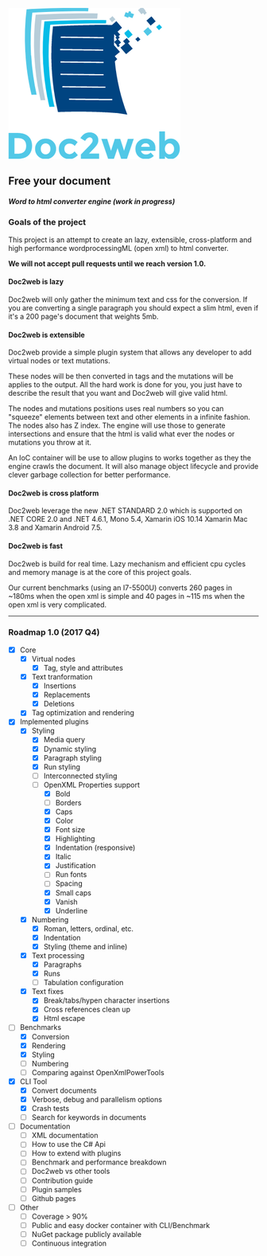 ![alt text](logo.png "Logo Title Text 1")
## Free your document
##### Word to html converter engine (work in progress)

### Goals of the project
This project is an attempt to create an lazy, extensible, cross-platform and high performance wordprocessingML 
(open xml) to html converter.

**We will not accept pull requests until we reach version 1.0.**

#### Doc2web is lazy
Doc2web will only gather the minimum text and css for the conversion. If you are converting a single paragraph you should expect a slim html, even if it's a 200 page's document that weights 5mb.

#### Doc2web is extensible
Doc2web provide a simple plugin system that allows any developer to add virtual nodes 
or text mutations. 

These nodes will be then converted in tags and the mutations will be applies to the output. All the hard work is done for you, you just have to describe the result that you want and Doc2web will give valid html.

The nodes and mutations positions uses real numbers so you can "squeeze" elements between 
text and other elements in a infinite fashion. The nodes also has Z index. The engine will use those to generate intersections and ensure that the html is valid what ever the nodes or mutations you throw at it.

An IoC container will be use to allow plugins to works together as they the engine crawls the document. It will also manage object lifecycle and provide clever garbage collection for better performance.

#### Doc2web is cross platform
Doc2web leverage the new .NET STANDARD 2.0 which is supported on .NET CORE 2.0 and .NET 4.6.1, Mono 5.4, Xamarin iOS 10.14 Xamarin Mac 3.8 and Xamarin Android 7.5.

#### Doc2web is fast
Doc2web is build for real time. Lazy mechanism and efficient cpu cycles and memory manage is at the core of this project goals.

Our current benchmarks (using an I7-5500U) converts 260 pages in ~180ms when the open xml
is simple and 40 pages in ~115 ms when the open xml is very complicated.

-------------------------------

### Roadmap 1.0 (2017 Q4)
- [x] Core
  - [x] Virtual nodes
    - [x] Tag, style and attributes
  - [x] Text tranformation
    - [x] Insertions
    - [x] Replacements
    - [x] Deletions
  - [x] Tag optimization and rendering
- [x] Implemented plugins
  - [x] Styling
    - [x] Media query
    - [x] Dynamic styling
    - [x] Paragraph styling
    - [x] Run styling
    - [ ] Interconnected styling
    - [ ] OpenXML Properties support
      - [x] Bold
      - [ ] Borders
      - [x] Caps
      - [x] Color
      - [x] Font size
      - [x] Highlighting
      - [x] Indentation (responsive)
      - [x] Italic
      - [x] Justification
      - [ ] Run fonts
      - [ ] Spacing
      - [x] Small caps
      - [x] Vanish
      - [x] Underline
  - [x] Numbering
    - [x] Roman, letters, ordinal, etc.
    - [x] Indentation
    - [x] Styling (theme and inline)
  - [x] Text processing
    - [x] Paragraphs
    - [x] Runs
    - [ ] Tabulation configuration
  - [x] Text fixes
    - [x] Break/tabs/hypen character insertions
    - [x] Cross references clean up
    - [x] Html escape
- [ ] Benchmarks
  - [x] Conversion
  - [x] Rendering
  - [x] Styling
  - [ ] Numbering
  - [ ] Comparing against OpenXmlPowerTools
- [x] CLI Tool
  - [x] Convert documents
  - [x] Verbose, debug and parallelism options
  - [x] Crash tests
  - [ ] Search for keywords in documents
- [ ] Documentation
  - [ ] XML documentation
  - [ ] How to use the C# Api
  - [ ] How to extend with plugins
  - [ ] Benchmark and performance breakdown
  - [ ] Doc2web vs other tools
  - [ ] Contribution guide
  - [ ] Plugin samples
  - [ ] Github pages
- [ ] Other
  - [ ] Coverage > 90%
  - [ ] Public and easy docker container with CLI/Benchmark
  - [ ] NuGet package publicly available
  - [ ] Continuous integration
